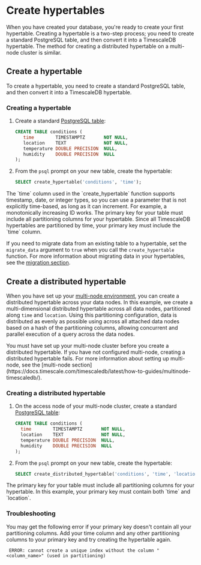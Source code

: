 # Create hypertables
When you have created your database, you're ready to create your first
hypertable. Creating a hypertable is a two-step process; you need to create a
standard PostgreSQL table, and then convert it into a TimescaleDB hypertable.
The method for creating a distributed hypertable on a multi-node cluster is
similar.

## Create a hypertable
To create a hypertable, you need to create a standard PostgreSQL table, and then
convert it into a TimescaleDB hypertable.

<procedure>

### Creating a hypertable
1.  Create a standard [PostgreSQL table][postgres-createtable]:
    ```sql
    CREATE TABLE conditions (
       time        TIMESTAMPTZ       NOT NULL,
       location    TEXT              NOT NULL,
       temperature DOUBLE PRECISION  NULL,
       humidity    DOUBLE PRECISION  NULL
    );
    ```
1.  From the `psql` prompt on your new table, create the hypertable:
     ```sql
     SELECT create_hypertable('conditions', 'time');
     ```

<highlight type="note">
The `time` column used in the `create_hypertable` function supports
timestamp, date, or integer types, so you can use a parameter that is not
explicitly time-based, as long as it can increment. For example, a
monotonically increasing ID works.
</highlight>

<highlight type="note">
The primary key for your table must include all partitioning columns for your
hypertable. Since all TimescaleDB hypertables are partitioned by time, your
primary key must include the `time` column.
</highlight>

</procedure>

If you need to migrate data from an existing table to a hypertable, set the
`migrate_data` argument to `true` when you call the `create_hypertable`
function. For more information about migrating data in your hypertables, see the
[migration section][migrate-data].

## Create a distributed hypertable
When you have set up your [multi-node environment][multi-node], you can create a
distributed hypertable across your data nodes. In this example, we create a
multi-dimensional distributed hypertable across all data nodes, partitioned
along `time` and `location`. Using this partitioning configuration, data is
distributed as evenly as possible using across all attached data nodes based on
a hash of the partitioning columns, allowing concurrent and parallel execution
of a query across the data nodes.

<highlight type="important">
You must have set up your multi-node cluster before you create a distributed
hypertable. If you have not configured multi-node, creating a distributed
hypertable fails. For more information about setting up multi-node, see the
[multi-node section](https://docs.timescale.com/timescaledb/latest/how-to-guides/multinode-timescaledb/).
</highlight>

<procedure>

### Creating a distributed hypertable
1.  On the access node of your multi-node cluster, create a standard
    [PostgreSQL table][postgres-createtable]:
    ```sql
    CREATE TABLE conditions (
      time        TIMESTAMPTZ       NOT NULL,
      location    TEXT              NOT NULL,
      temperature DOUBLE PRECISION  NULL,
      humidity    DOUBLE PRECISION  NULL
    );
    ```
1.  From the `psql` prompt on your new table, create the hypertable:
     ```sql
     SELECT create_distributed_hypertable('conditions', 'time', 'location');
     ```

<highlight type="note">
The primary key for your table must include all partitioning columns for your
hypertable. In this example, your primary key must contain both `time` and 
`location`.
</highlight>

</procedure>

### Troubleshooting

You may get the following error if your primary key doesn't contain all your
partitioning columns. Add your time column and any other partitioning columns to
your primary key and try creating the hypertable again.

```
 ERROR: cannot create a unique index without the column "<column_name>" (used in partitioning)
 ```

[migrate-data]: /how-to-guides/migrate-data
[postgres-createtable]: https://www.postgresql.org/docs/9.1/sql-createtable.html
[multi-node]: /how-to-guides/multinode-timescaledb/
